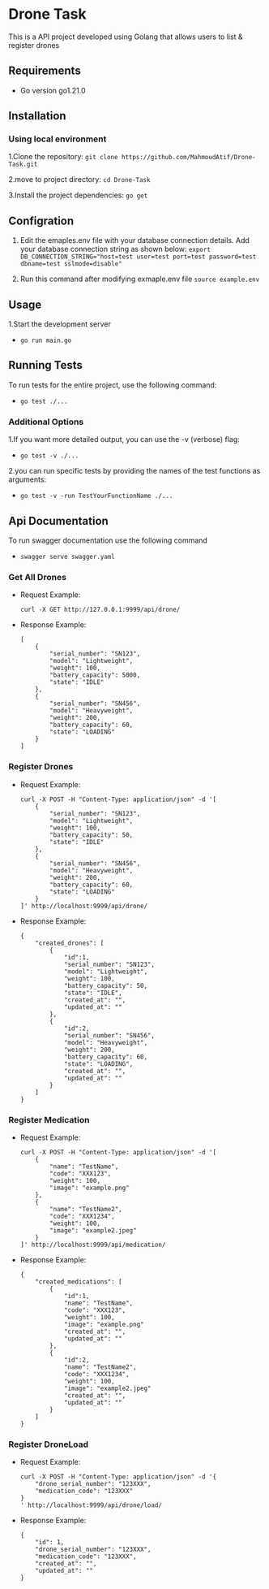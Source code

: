 # Drone Task
This is a API project developed using Golang that allows users to list & register drones

## Requirements
- Go version go1.21.0 

## Installation

### Using local environment
1.Clone the repository:
    `git clone https://github.com/MahmoudAtif/Drone-Task.git`

2.move to project directory:
    `cd Drone-Task`

3.Install the project dependencies:
    `go get`

## Configration
1. Edit the emaples.env file with your database connection details. Add your database connection string as shown below:
    `export DB_CONNECTION_STRING="host=test user=test port=test password=test dbname=test sslmode=disable"`

2. Run this command after modifying exmaple.env file
    `source example.env`
    
## Usage
1.Start the development server
-   `go run main.go`

## Running Tests
To run tests for the entire project, use the following command:
-   ```go test ./...```
### Additional Options
1.If you want more detailed output, you can use the -v (verbose) flag:
-   ```go test -v ./...```

2.you can run specific tests by providing the names of the test functions as arguments:
-   ```go test -v -run TestYourFunctionName ./...```

## Api Documentation
To run swagger documentation use the following command
-   ```swagger serve swagger.yaml```

### Get All Drones
- Request Example:
    ```
    curl -X GET http://127.0.0.1:9999/api/drone/
    ```
- Response Example:
    ```
    [
        {
            "serial_number": "SN123",
            "model": "Lightweight",
            "weight": 100,
            "battery_capacity": 5000,
            "state": "IDLE"
        },
        {
            "serial_number": "SN456",
            "model": "Heavyweight",
            "weight": 200,
            "battery_capacity": 60,
            "state": "LOADING"
        }
    ]
    ```
### Register Drones
- Request Example:
    ```
    curl -X POST -H "Content-Type: application/json" -d '[
        {
            "serial_number": "SN123",
            "model": "Lightweight",
            "weight": 100,
            "battery_capacity": 50,
            "state": "IDLE"
        },
        {
            "serial_number": "SN456",
            "model": "Heavyweight",
            "weight": 200,
            "battery_capacity": 60,
            "state": "LOADING"
        }
    ]' http://localhost:9999/api/drone/
    ```
- Response Example:
    ```
    {
        "created_drones": [
            {   
                "id":1,
                "serial_number": "SN123",
                "model": "Lightweight",
                "weight": 100,
                "battery_capacity": 50,
                "state": "IDLE",
                "created_at": "",
                "updated_at": ""
            },
            {
                "id":2,
                "serial_number": "SN456",
                "model": "Heavyweight",
                "weight": 200,
                "battery_capacity": 60,
                "state": "LOADING",
                "created_at": "",
                "updated_at": ""
            }
        ]
    }
    ```

### Register Medication
- Request Example:
    ```
    curl -X POST -H "Content-Type: application/json" -d '[
        {
            "name": "TestName",
            "code": "XXX123",
            "weight": 100,
            "image": "example.png"
        },
        {
            "name": "TestName2",
            "code": "XXX1234",
            "weight": 100,
            "image": "example2.jpeg"
        }
    ]' http://localhost:9999/api/medication/
    ```
- Response Example:
    ```
    {
        "created_medications": [
            {   
                "id":1,
                "name": "TestName",
                "code": "XXX123",
                "weight": 100,
                "image": "example.png"
                "created_at": "",
                "updated_at": ""
            },
            {
                "id":2,
                "name": "TestName2",
                "code": "XXX1234",
                "weight": 100,
                "image": "example2.jpeg"
                "created_at": "",
                "updated_at": ""
            }
        ]
    }
    ```

### Register DroneLoad
- Request Example:
    ```
    curl -X POST -H "Content-Type: application/json" -d '{
        "drone_serial_number": "123XXX",
        "medication_code": "123XXX"
    }
    ' http://localhost:9999/api/drone/load/
    ```
- Response Example:
    ```
    {
        "id": 1,
        "drone_serial_number": "123XXX",
        "medication_code": "123XXX",
        "created_at": "",
        "updated_at": ""
    }
    ```